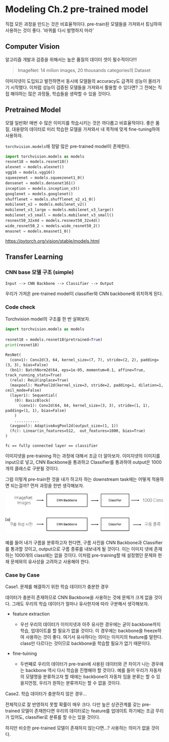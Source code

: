 # Modeling Ch.2 pre-trained model

직접 모든 과정을 만드는 것은 비효율적이다. pre-train된 모델들을 가져와서 튜닝하여 사용하는 것이 좋다. '바퀴를 다시 발명하지 마라'

## Computer Vision

알고리즘 개발과 검증을 위해서는 높은 품질의 데이터 셋이 필수적이다!!!

> ImageNet: 14 milion images, 20 thousands categories의 Dataset

이미지넷이 도입되고 발전하면서 동시에 모델들의 accuracy도 급격히 성능이 올라가기 시작했다. 이처럼 성능이 검증된 모델들을 가져와서 활용할 수 있다면? 그 전에는 직접 해야하는 많은 과정들, 학습들을 생략할 수 있을 것이다.

## Pretrained Model

모델 일반화! 매번 수 많은 이미지를 학습시키는 것은 까다롭고 비효율적이다. 좋은 품질, 대용량의 데이터로 미리 학습한 모델을 가져와서 내 목적에 맞게 fine-tuning하여 사용하자.

`torchvision.models`에 정말 많은 pre-trained model이 존재한다.

```python
import torchvision.models as models
resnet18 = models.resnet18()
alexnet = models.alexnet()
vgg16 = models.vgg16()
squeezenet = models.squeezenet1_0()
densenet = models.densenet161()
inception = models.inception_v3()
googlenet = models.googlenet()
shufflenet = models.shufflenet_v2_x1_0()
mobilenet_v2 = models.mobilenet_v2()
mobilenet_v3_large = models.mobilenet_v3_large()
mobilenet_v3_small = models.mobilenet_v3_small()
resnext50_32x4d = models.resnext50_32x4d()
wide_resnet50_2 = models.wide_resnet50_2()
mnasnet = models.mnasnet1_0()
```

https://pytorch.org/vision/stable/models.html

## Transfer Learning

### CNN base 모델 구조 (simple)

```
Input --> CNN Backbone --> Classifier --> Output
```

우리가 가져온 pre-trained model이 classifier와 CNN backbone에 위치하게 된다.

### Code check

Torchvision model의 구조를 한 번 살펴보자.

```python
import torchvision.models as models

resnet18 = models.resnet18(pretrained=True)
print(resnet18)
```

```
ResNet(
  (conv1): Conv2d(3, 64, kernel_size=(7, 7), stride=(2, 2), padding=(3, 3), bias=False)
  (bn1): BatchNorm2d(64, eps=1e-05, momentum=0.1, affine=True, track_running_stats=True)
  (relu): ReLU(inplace=True)
  (maxpool): MaxPool2d(kernel_size=3, stride=2, padding=1, dilation=1, ceil_mode=False)
  (layer1): Sequential(
    (0): BasicBlock(
      (conv1): Conv2d(64, 64, kernel_size=(3, 3), stride=(1, 1), padding=(1, 1), bias=False)
    )
    ...........
  (avgpool): AdaptiveAvgPool2d(output_size=(1, 1))
  (fc): Linear(in_features=512,  out_features=1000, bias=True)
)
```

`fc == fully connected layer == classifier`

이미지넷을 pre-training 하는 과정에 대해서 조금 더 알아보자. 이미지넷의 이미지를 input으로 넣고, CNN Backbone을 통과하고 Classifier를 통과하여 output은 1000개의 클래스로 구분될 것이다.

그럼 이렇게 pre-train한 것을 내가 하고자 하는 downstream task에는 어떻게 적용하면 되는걸까? 먼저 과정을 한번 생각해보자.

![](009.PNG)

예를 들어 내가 구름을 분류하고자 한다면, 구름 사진을 CNN Backbone과 Classifier를 통과할 것이고, output으로 구름 종류를 내보내게 될 것이다. 이는 이미지 넷에 존재하는 1000개의 class에는 없을 것이다. 이처럼 pre-training할 때 설정했던 문제와 현재 문제와의 유사성을 고려하고 사용해야 한다.

### Case by Case

Case1. 문제를 해결하기 위한 학습 데이터가 충분한 경우

데이터가 충분히 존재하므로 CNN Backbone을 사용하는 것에 문제가 크게 없을 것이다. 그래도 우리의 학습 데이터가 얼마나 유사한지에 따라 구분해서 생각해보자.

- feature extraction

  - 우선 우리의 데이터가 이미지넷과 아주 유사한 경우에는 굳이 backbone까지 학습, 업데이트를 할 필요가 없을 것이다. 이 경우에는 backbone을 freeze하여 사용하는 것이 좋다. 여기서 유사하다는 의미는 이미지의 feature를 말한다. class만 다르다는 것이므로 backbone을 학습할 필요가 없기 때문이다.

- fine-tuining
  - 두번째로 우리의 데이터가 pre-train에 사용된 데이터와 큰 차이가 나는 경우에는 backbone 역시 다시 학습을 진행해야 할 것이다. 예를 들어 우리가 자동차의 모델명을 분류하고자 할 때에는 backbone이 자동차 임을 분류는 할 수 있을지언정, 우리가 원하는 분류까지는 할 수 없을 것이다.

Case2. 학습 데이터가 충분하지 않은 경우...

전체적으로 잘 반영하지 못할 확률이 매우 크다. 다만 높은 상관관계를 갖는 pre-trained 모델이 존재한다면 우리의 데이터로는 feature를 업데이트 하기에는 조금 무리가 있어도, classifier로 분류를 할 수는 있을 것이다.

하지만 비슷한 pre-trained 모델이 존재하지 않는다면...? 사용하는 의미가 없을 것이다.

